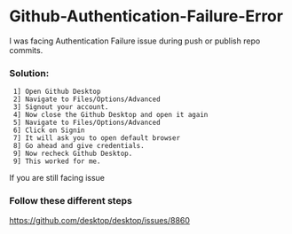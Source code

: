 # Github-Authentication-Failure-Error

I was facing Authentication Failure issue during push or publish repo commits. 

### Solution:

     1] Open Github Desktop 
     2] Navigate to Files/Options/Advanced
     3] Signout your account.
     4] Now close the Github Desktop and open it again
     5] Navigate to Files/Options/Advanced 
     6] Click on Signin
     7] It will ask you to open default browser
     8] Go ahead and give credentials. 
     9] Now recheck Github Desktop.
     9] This worked for me.

If you are still facing issue 
### Follow these different steps
https://github.com/desktop/desktop/issues/8860

 
